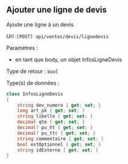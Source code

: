 ## <span id='ajouter'>Ajouter une ligne de devis</span>

Ajoute une ligne à un devis

Url :`[POST] api/ventes/devis/lignedevis`

Paramètres : 

- en tant que body, un objet InfosLigneDevis

Type de retour : `bool`

Type(s) de données :

```csharp
class InfosLigneDevis
{
	string dev_numero { get; set; }
	long art_pk { get; set; }
	string libelle { get; set; }
	decimal qte { get; set; }
	decimal? pu_ht { get; set; }
	decimal? pu_ttc { get; set; }
	string commentaire { get; set; }
	bool estOptionnel { get; set; }
	string idExterne { get; set; }
}

```
